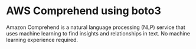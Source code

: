# AWS Comprehend using boto3
Amazon Comprehend is a natural language processing (NLP) service that uses machine learning to find insights and relationships in text. No machine learning experience required.
